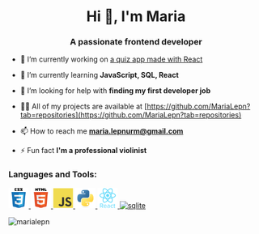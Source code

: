 <h1 align="center">Hi 👋, I'm Maria</h1>
<h3 align="center">A passionate frontend developer</h3>

- 🔭 I’m currently working on [a quiz app made with React](https://github.com/MariaLepn/Quiz-app)

- 🌱 I’m currently learning **JavaScript, SQL, React**

- 🤝 I’m looking for help with **finding my first developer job**

- 👨‍💻 All of my projects are available at [https://github.com/MariaLepn?tab=repositories](https://github.com/MariaLepn?tab=repositories)

- 📫 How to reach me **maria.lepnurm@gmail.com**

- ⚡ Fun fact **I'm a professional violinist**


<p align="left">
</p>

<h3 align="left">Languages and Tools:</h3>
<p align="left"> <a href="https://www.w3schools.com/css/" target="_blank" rel="noreferrer"> <img src="https://raw.githubusercontent.com/devicons/devicon/master/icons/css3/css3-original-wordmark.svg" alt="css3" width="40" height="40"/> </a> <a href="https://www.w3.org/html/" target="_blank" rel="noreferrer"> <img src="https://raw.githubusercontent.com/devicons/devicon/master/icons/html5/html5-original-wordmark.svg" alt="html5" width="40" height="40"/> </a> <a href="https://developer.mozilla.org/en-US/docs/Web/JavaScript" target="_blank" rel="noreferrer"> <img src="https://raw.githubusercontent.com/devicons/devicon/master/icons/javascript/javascript-original.svg" alt="javascript" width="40" height="40"/> </a> <a href="https://www.python.org" target="_blank" rel="noreferrer"> <img src="https://raw.githubusercontent.com/devicons/devicon/master/icons/python/python-original.svg" alt="python" width="40" height="40"/> </a> <a href="https://reactjs.org/" target="_blank" rel="noreferrer"> <img src="https://raw.githubusercontent.com/devicons/devicon/master/icons/react/react-original-wordmark.svg" alt="react" width="40" height="40"/> </a> <a href="https://www.sqlite.org/" target="_blank" rel="noreferrer"> <img src="https://www.vectorlogo.zone/logos/sqlite/sqlite-icon.svg" alt="sqlite" width="40" height="40"/> </a> </p>

<p><img align="center" src="https://github-readme-stats.vercel.app/api/top-langs?username=marialepn&show_icons=true&locale=en&layout=compact" alt="marialepn" /></p>
